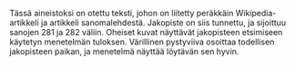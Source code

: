 Tässä aineistoksi on otettu teksti, johon on liitetty peräkkäin Wikipedia-artikkeli ja artikkeli sanomalehdestä. Jakopiste on siis tunnettu, ja sijoittuu sanojen 281 ja 282 väliin.
Oheiset kuvat näyttävät jakopisteen etsimiseen käytetyn menetelmän tuloksen. Värillinen pystyviiva osoittaa todellisen jakopisteen paikan, ja menetelmä näyttää löytävän sen hyvin.